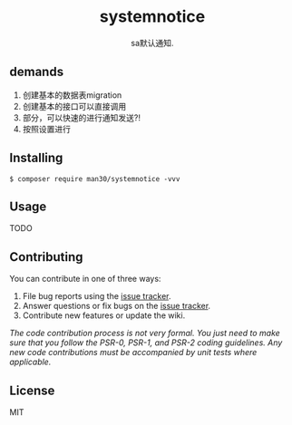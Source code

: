 <h1 align="center"> systemnotice </h1>

<p align="center"> sa默认通知.</p>

## demands

1. 创建基本的数据表migration
2. 创建基本的接口可以直接调用
3. 部分，可以快速的进行通知发送?!
4. 按照设置进行


## Installing

```shell
$ composer require man30/systemnotice -vvv
```

## Usage

TODO

## Contributing

You can contribute in one of three ways:

1. File bug reports using the [issue tracker](https://github.com/man30/systemnotice/issues).
2. Answer questions or fix bugs on the [issue tracker](https://github.com/man30/systemnotice/issues).
3. Contribute new features or update the wiki.

_The code contribution process is not very formal. You just need to make sure that you follow the PSR-0, PSR-1, and PSR-2 coding guidelines. Any new code contributions must be accompanied by unit tests where applicable._

## License

MIT